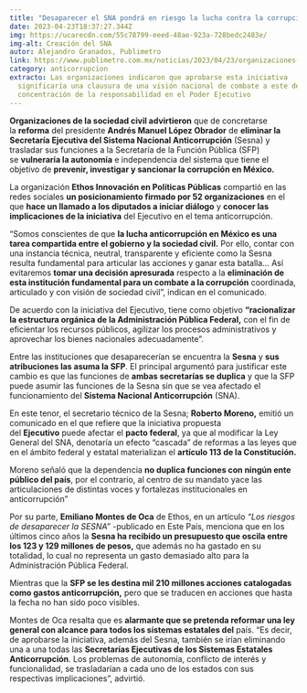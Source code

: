```yaml
---
title: "Desaparecer el SNA pondrá en riesgo la lucha contra la corrupción: ONG’s"
date: 2023-04-23T18:37:27.344Z
img: https://ucarecdn.com/55c78799-eeed-48ae-923a-728bedc2483e/
img-alt: Creación del SNA
autor: Alejandro Granados, Publimetro
link: https://www.publimetro.com.mx/noticias/2023/04/23/organizaciones-civiles-piden-a-diputados-no-desaparecer-el-sistema-nacional-anticorrupcion/
category: anticorrupcion
extracto: Las organizaciones indicaron que aprobarse esta iniciativa
  significaría una clausura de una visión nacional de combate a este delito y la
  concentración de la responsabilidad en el Poder Ejecutivo
---
```

**Organizaciones de la sociedad civil advirtieron** que de concretarse la **reforma** del presidente **Andrés Manuel López Obrador** de **eliminar la Secretaría Ejecutiva del Sistema Nacional Anticorrupción** (Sesna) y trasladar sus funciones a la Secretaría de la Función Pública (SFP) se **vulneraría la autonomía** e independencia del sistema que tiene el objetivo de **prevenir, investigar y sancionar la corrupción en México.**

La organización **Ethos Innovación en Políticas Públicas** compartió en las redes sociales **un posicionamiento firmado por 52 organizaciones** en el que **hace un llamado a los diputados a iniciar diálogo** y **conocer las implicaciones de la iniciativa** del Ejecutivo en el tema anticorrupción.

“Somos conscientes de que **la lucha anticorrupción en México es una tarea compartida entre el gobierno y la sociedad civil.** Por ello, contar con una instancia técnica, neutral, transparente y eficiente como la Sesna resulta fundamental para articular las acciones y ganar esta batalla… Así evitaremos **tomar una decisión apresurada** respecto a la **eliminación de esta institución fundamental para un combate a la corrupción** coordinada, articulado y con visión de sociedad civil”, indican en el comunicado.

De acuerdo con la iniciativa del Ejecutivo, tiene como objetivo **“racionalizar la estructura orgánica de la Administración Pública Federal,** con el fin de eficientar los recursos públicos, agilizar los procesos administrativos y aprovechar los bienes nacionales adecuadamente”.

Entre las instituciones que desaparecerían se encuentra la **Sesna** y **sus atribuciones las asuma la SFP**. El principal argumentó para justificar este cambio es que las funciones de **ambas secretarías se duplica** y que la SFP puede asumir las funciones de la Sesna sin que se vea afectado el funcionamiento del **Sistema Nacional Anticorrupción** (SNA).

En este tenor, el secretario técnico de la Sesna; **Roberto Moreno,** emitió un comunicado en el que refiere que la iniciativa propuesta del **Ejecutivo** puede afectar el **pacto federal**, ya que al modificar la Ley General del SNA, denotaría un efecto “cascada” de reformas a las leyes que en el ámbito federal y estatal materializan el **artículo 113 de la Constitución.**

Moreno señaló que la dependencia **no duplica funciones con ningún ente público del país**, por el contrario, al centro de su mandato yace las articulaciones de distintas voces y fortalezas institucionales en anticorrupción”

Por su parte, **Emiliano Montes de Oca** de Ethos, en un artículo *“Los riesgos de desaparecer la SESNA”* -publicado en Este País, menciona que en los últimos cinco años la **Sesna ha recibido un presupuesto que oscila entre los 123 y 129 millones de pesos,** que además no ha gastado en su totalidad, lo cual no representa un gasto demasiado alto para la Administración Pública Federal.

Mientras que la **SFP se les destina mil 210 millones acciones catalogadas como gastos anticorrupción,** pero que se traducen en acciones que hasta la fecha no han sido poco visibles.

Montes de Oca resalta que es **alarmante que se pretenda reformar una ley general con alcance para todos los sistemas estatales del** país. “Es decir, de aprobarse la iniciativa, además del Sesna, también se irían eliminando una a una todas las **Secretarías Ejecutivas de los Sistemas Estatales Anticorrupción**. Los problemas de autonomía, conflicto de interés y funcionalidad, se trasladarían a cada uno de los estados con sus respectivas implicaciones”, advirtió.